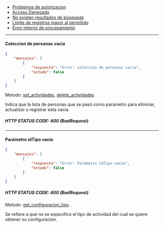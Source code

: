 * [Problemas de autorizacion](https://github.com/bebeto-fidelitytools/FidelitytoolsWS/blob/master/docs/bad_request_autorizacion.md)
* [Acceso Denegado](https://github.com/bebeto-fidelitytools/FidelitytoolsWS/blob/master/docs/bad_request_general.md#acceso-denegado)
* [No existen resultados de búsqueda](https://github.com/bebeto-fidelitytools/FidelitytoolsWS/blob/master/docs/bad_request_general.md#no-existen-resultados-de-b%C3%BAsqueda)
* [Límite de registros mayor al permitido](https://github.com/bebeto-fidelitytools/FidelitytoolsWS/blob/master/docs/bad_request_general.md#l%C3%ADmite-de-registros-mayor-al-permitido)
* [Error interno de procesamiento](https://github.com/bebeto-fidelitytools/FidelitytoolsWS/blob/master/docs/bad_request_general.md#error-interno-de-procesamiento)

___
#### Coleccion de personas vacia
```json
{
    "mensajes": [
        {
            "respuesta": "Error: coleccion de personas vacia",
            "estado": false
        }
    ]
}
```
Metodo: [set_actividades](https://github.com/bebeto-fidelitytools/FidelitytoolsWS/blob/master/docs/actividades/set.md), [delete_actividades](https://github.com/bebeto-fidelitytools/FidelitytoolsWS/blob/master/docs/actividades/delete.md) 

Indica que la lista de personas que se pasó como parametro para eliminar, actualizar o registrar esta vacia.
##### HTTP STATUS CODE: 400 (BadRequest)
___
#### Parámetro idTipo vacío
```json
{
    "mensajes": [
        {
            "respuesta": "Error: Parámetro idTipo vacío",
            "estado": false
        }
    ]
}
```
##### HTTP STATUS CODE: 400 (BadRequest)
Metodo: [get_configuracion_tipo](https://github.com/bebeto-fidelitytools/FidelitytoolsWS/blob/master/docs/actividades/get_configuracion_tipo.md) .

Se refiere a que no se especifico el tipo de actividad del cual se quiere obtener su configuracion. 
